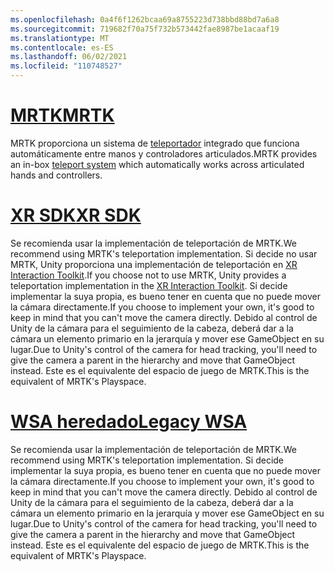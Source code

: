```yaml
---
ms.openlocfilehash: 0a4f6f1262bcaa69a8755223d738bbd88bd7a6a8
ms.sourcegitcommit: 719682f70a75f732b573442fae8987be1acaaf19
ms.translationtype: MT
ms.contentlocale: es-ES
ms.lasthandoff: 06/02/2021
ms.locfileid: "110748527"
---
```

# <a name="mrtk"></a>[<span data-ttu-id="6c73c-101">MRTK</span><span class="sxs-lookup"><span data-stu-id="6c73c-101">MRTK</span></span>](#tab/mrtk)
<!-- NEVER CHANGE THE ABOVE LINE! -->

<span data-ttu-id="6c73c-102">MRTK proporciona un sistema de [teleportador](/windows/mixed-reality/mrtk-unity/features/teleport-system/teleport-system) integrado que funciona automáticamente entre manos y controladores articulados.</span><span class="sxs-lookup"><span data-stu-id="6c73c-102">MRTK provides an in-box [teleport system](/windows/mixed-reality/mrtk-unity/features/teleport-system/teleport-system) which automatically works across articulated hands and controllers.</span></span>

# <a name="xr-sdk"></a>[<span data-ttu-id="6c73c-103">XR SDK</span><span class="sxs-lookup"><span data-stu-id="6c73c-103">XR SDK</span></span>](#tab/xr)
<!-- NEVER CHANGE THE ABOVE LINE! -->

<span data-ttu-id="6c73c-104">Se recomienda usar la implementación de teleportación de MRTK.</span><span class="sxs-lookup"><span data-stu-id="6c73c-104">We recommend using MRTK's teleportation implementation.</span></span>
<span data-ttu-id="6c73c-105">Si decide no usar MRTK, Unity proporciona una implementación de teleportación en [XR Interaction Toolkit](https://docs.unity3d.com/Packages/com.unity.xr.interaction.toolkit@1.0/manual/locomotion.html).</span><span class="sxs-lookup"><span data-stu-id="6c73c-105">If you choose not to use MRTK, Unity provides a teleportation implementation in the [XR Interaction Toolkit](https://docs.unity3d.com/Packages/com.unity.xr.interaction.toolkit@1.0/manual/locomotion.html).</span></span>
<span data-ttu-id="6c73c-106">Si decide implementar la suya propia, es bueno tener en cuenta que no puede mover la cámara directamente.</span><span class="sxs-lookup"><span data-stu-id="6c73c-106">If you choose to implement your own, it's good to keep in mind that you can't move the camera directly.</span></span> <span data-ttu-id="6c73c-107">Debido al control de Unity de la cámara para el seguimiento de la cabeza, deberá dar a la cámara un elemento primario en la jerarquía y mover ese GameObject en su lugar.</span><span class="sxs-lookup"><span data-stu-id="6c73c-107">Due to Unity's control of the camera for head tracking, you'll need to give the camera a parent in the hierarchy and move that GameObject instead.</span></span> <span data-ttu-id="6c73c-108">Este es el equivalente del espacio de juego de MRTK.</span><span class="sxs-lookup"><span data-stu-id="6c73c-108">This is the equivalent of MRTK's Playspace.</span></span>

# <a name="legacy-wsa"></a>[<span data-ttu-id="6c73c-109">WSA heredado</span><span class="sxs-lookup"><span data-stu-id="6c73c-109">Legacy WSA</span></span>](#tab/wsa)
<!-- NEVER CHANGE THE ABOVE LINE! -->

<span data-ttu-id="6c73c-110">Se recomienda usar la implementación de teleportación de MRTK.</span><span class="sxs-lookup"><span data-stu-id="6c73c-110">We recommend using MRTK's teleportation implementation.</span></span>
<span data-ttu-id="6c73c-111">Si decide implementar la suya propia, es bueno tener en cuenta que no puede mover la cámara directamente.</span><span class="sxs-lookup"><span data-stu-id="6c73c-111">If you choose to implement your own, it's good to keep in mind that you can't move the camera directly.</span></span> <span data-ttu-id="6c73c-112">Debido al control de Unity de la cámara para el seguimiento de la cabeza, deberá dar a la cámara un elemento primario en la jerarquía y mover ese GameObject en su lugar.</span><span class="sxs-lookup"><span data-stu-id="6c73c-112">Due to Unity's control of the camera for head tracking, you'll need to give the camera a parent in the hierarchy and move that GameObject instead.</span></span> <span data-ttu-id="6c73c-113">Este es el equivalente del espacio de juego de MRTK.</span><span class="sxs-lookup"><span data-stu-id="6c73c-113">This is the equivalent of MRTK's Playspace.</span></span>